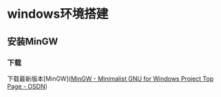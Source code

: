 # windows环境搭建

## 安装MinGW

### 下载

下载最新版本[MinGW]([MinGW - Minimalist GNU for Windows Project Top Page - OSDN](https://osdn.net/projects/mingw/))